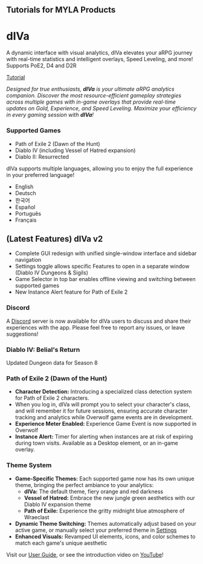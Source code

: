 ## Tutorials for MYLA Products

# dIVa

A dynamic interface with visual analytics, dIVa elevates your aRPG journey with real-time statistics and intelligent overlays, Speed Leveling, and more! Supports PoE2, D4 and D2R

[Tutorial](https://myla-llc.github.io/tutorials/dIVa/index.html)

_Designed for true enthusiasts, **dIVa** is your ultimate aRPG analytics companion. Discover the most resource-efficient gameplay strategies across multiple games with in-game overlays that provide real-time updates on Gold, Experience, and Speed Leveling. Maximize your efficiency in every gaming session with **dIVa**!_

### Supported Games

- Path of Exile 2 (Dawn of the Hunt)
- Diablo IV (including Vessel of Hatred expansion)
- Diablo II: Resurrected

dIVa supports multiple languages, allowing you to enjoy the full experience in your preferred language!

- English
- Deutsch
- 한국어
- Español
- Português
- Français

## (Latest Features) dIVa v2

- Complete GUI redesign with unified single-window interface and sidebar navigation
- Settings toggle allows specific Features to open in a separate window (Diablo IV Dungeons & Sigils)
- Game Selector in top bar enables offline viewing and switching between supported games
- New Instance Alert feature for Path of Exile 2

### Discord

A <a href="https://discord.gg/Kp4dNHbmcJ" class="text-accent underline">Discord</a> server is now available for dIVa users to discuss and share their experiences with the app.
Please feel free to report any issues, or leave suggestions!

### Diablo IV: Belial's Return

Updated Dungeon data for Season 8

### Path of Exile 2 (Dawn of the Hunt)

- **Character Detection:** Introducing a specialized class detection system for Path of Exile 2 characters.
- When you log in, dIVa will prompt you to select your character's class, and will remember it for future sessions, ensuring accurate character tracking and analytics while Overwolf game events are in development.
- **Experience Meter Enabled:** Experience Game Event is now supported in Overwolf
- **Instance Alert:** Timer for alerting when instances are at risk of expiring during town visits. Available as a Desktop element, or an in-game overlay.

### Theme System

- **Game-Specific Themes:** Each supported game now has its own unique theme, bringing the perfect ambiance to your analytics:
  - **dIVa:** The default theme, fiery orange and red darkness
  - **Vessel of Hatred:** Embrace the new jungle green aesthetics with our Diablo IV expansion theme
  - **Path of Exile:** Experience the gritty midnight blue atmosphere of Wraeclast
- **Dynamic Theme Switching:** Themes automatically adjust based on your active game, or manually select your preferred theme in [Settings](settings.html#themes)
- **Enhanced Visuals:** Revamped UI elements, icons, and color schemes to match each game's unique aesthetic

Visit our [User Guide](https://myla-llc.github.io/tutorials/dIVa/index.html), or see the introduction video on [YouTube](https://youtu.be/8fhdihZ7iy4)!
